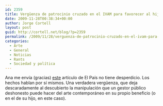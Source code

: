 ```yaml
---
id: 2359
title: Vergüenza de patrocinio cruzado en el IVAM para favorecer al hijo de su directora
date: 2009-11-28T00:38:34+00:00
author: Jorge Cortell
layout: post
guid: http://cortell.net/blog/?p=2359
permalink: /2009/11/28/verguenza-de-patrocinio-cruzado-en-el-ivam-para-favorecer-al-hijo-de-su-directora/
categories:
  - Arte
  - General
  - Noticias
  - Rants
  - Sociedad y polí­tica
---
```

Ana me envía (gracias) <a title="http://www.elpais.com/articulo/Comunidad/Valenciana/Mecenazgo/filial/cruzado/IVAM/elpepuespval/20091115elpval_7/Tes" href="http://www.elpais.com/articulo/Comunidad/Valenciana/Mecenazgo/filial/cruzado/IVAM/elpepuespval/20091115elpval_7/Tes" target="_blank">este</a> artículo de El País no tiene desperdicio. Los hechos hablan por sí mismos. Una verdadera vergüenza, que deja descaradamente al descubierto la manipulación que un gestor público deshonesto puede hacer del arte contemporáneo en su propio beneficio (o en el de su hijo, en este caso).